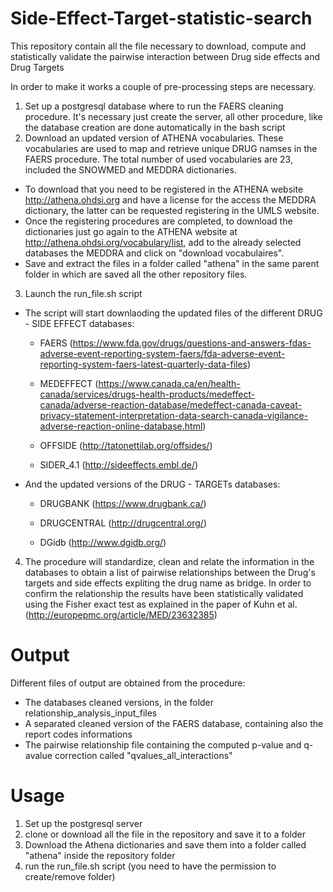 # Side-Effect-Target-statistic-search
This repository contain all the file necessary to download, compute and statistically validate the pairwise interaction between Drug side effects and Drug Targets

In order to make it works a couple of pre-processing steps are necessary.
1) Set up a postgresql database where to run the FAERS cleaning procedure. It's necessary just create the server, all other procedure, like the database creation are done automatically in the bash script
2) Download an updated version of ATHENA vocabularies. These vocabularies are used to map and retrieve unique DRUG namses in the FAERS procedure. The total number of used vocabularies are 23, included the SNOWMED and MEDDRA dictionaries.
  - To download that you need to be registered in the ATHENA website http://athena.ohdsi.org and have a license for the access the MEDDRA dictionary, the latter can be requested registering in the UMLS website.
  - Once the registering procedures are completed, to download the dictionaries  just go again to the ATHENA website at http://athena.ohdsi.org/vocabulary/list, add to the already selected databases the MEDDRA and click on "download vocabulaires".
  - Save and extract the files in a folder called "athena" in the same parent folder in which are saved all the other repository files.
3) Launch the run_file.sh script
  - The script will start downlaoding the updated files of the different DRUG - SIDE EFFECT databases:
  
      - FAERS (https://www.fda.gov/drugs/questions-and-answers-fdas-adverse-event-reporting-system-faers/fda-adverse-event-reporting-system-faers-latest-quarterly-data-files)
      
      - MEDEFFECT (https://www.canada.ca/en/health-canada/services/drugs-health-products/medeffect-canada/adverse-reaction-database/medeffect-canada-caveat-privacy-statement-interpretation-data-search-canada-vigilance-adverse-reaction-online-database.html)
      
      - OFFSIDE (http://tatonettilab.org/offsides/)
      
      - SIDER_4.1 (http://sideeffects.embl.de/)
      
  - And the updated versions of the DRUG - TARGETs databases:
  
      - DRUGBANK (https://www.drugbank.ca/)
      
      - DRUGCENTRAL (http://drugcentral.org/)
      
      - DGidb (http://www.dgidb.org/)

4) The procedure will standardize, clean and relate the information in the databases to obtain a list of pairwise relationships between the Drug's targets and side effects expliting the drug name as bridge.
In order to confirm the relationship the results have been statistically validated using the Fisher exact test as explained in the paper of Kuhn et al. (http://europepmc.org/article/MED/23632385)

# Output
Different files of output are obtained from the procedure:
  - The databases cleaned versions, in the folder relationship_analysis_input_files
  - A separated cleaned version of the FAERS database, containing also the report codes informations
  - The pairwise relationship file containing the computed p-value and q-avalue correction called "qvalues_all_interactions"

# Usage
1) Set up the postgresql server
2) clone or download all the file in the repository and save it to a folder
3) Download the Athena dictionaries and save them into a folder called "athena" inside the repository folder
4) run the run_file.sh script (you need to have the permission to create/remove folder)
